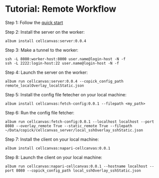 # Tutorial: Remote Workflow

Step 1: Follow the [quick start](../../quick_start/)

Step 2: Install the server on the worker: 
```
album install cellcanvas:server:0.0.4
```

Step 3: Make a tunnel to the worker: 
```
ssh -L 8080:worker-host:8000 user.name@login-host -N -f
ssh -L 2222:login-host:22 user.name@login-host -N -f
```

Step 4: Launch the server on the worker: 
```
album run cellcanvas:server:0.0.4 --copick_config_path remote_localOverlay_localStatic.json 
```

Step 5: Install the config file fetecher on your local machine: 
```
album install cellcanvas:fetch-config:0.0.1 --filepath <my_path>
```

Step 6: Run the config file fetcher: 
```
album run cellcanvas:fetch-config:0.0.1 --localhost localhost --port
8080 --overlay_remote True --static_remote True --filepath
~/Data/copick/cellcanvas_server/local_sshOverlay_sshStatic.json
```

Step 7: Install the client on your local machine: 
```
album install cellcanvas:napari-cellcanvas:0.0.1
```

Step 8: Launch the client on your local machine: 
```
album run cellcanvas:napari-cellcanvas:0.0.1 --hostname localhost --port 8080 --copick_config_path local_sshOverlay_sshStatic.json 
```

